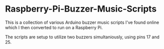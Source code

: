 # Raspberry-Pi-Buzzer-Music-Scripts
This is a collection of various Arduino buzzer music scripts I've found online which I then converted to run on a Raspberry Pi.

The scripts are setup to utilize two buzzers simultaniously, using pins 17 and 25.

